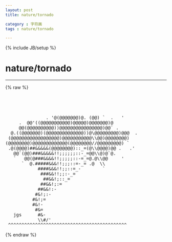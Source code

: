 ```yaml
---
layout: post
title: nature/tornado
category : 字符画
tags : nature/tornado
---
```

{% include JB/setup %}
# nature/tornado
---
{% raw %}
<pre>




               . &#039;@(@@@@@@@)@. (@@) `  .   &#039;
     .  @@&#039;((@@@@@@@@@@@)@@@@@)@@@@@@@)@ 
     @@(@@@@@@@@@@))@@@@@@@@@@@@@@@@)@@` .
  @.((@@@@@@@)(@@@@@@@@@@@@@@))@\@@@@@@@@@)@@@  .
 (@@@@@@@@@@@@@@@@@@)@@@@@@@@@@@\\@@)@@@@@@@@)
(@@@@@@@@)@@@@@@@@@@@@@(@@@@@@@@//@@@@@@@@@) ` 
 .@(@@@@)##&amp;&amp;&amp;&amp;&amp;(@@@@@@@@)::_=(@\\@@@@)@@ .   .&#039;
   @@`(@@)###&amp;&amp;&amp;&amp;&amp;!!;;;;;;::-_=@@\\@)@`@.
   `   @@(@###&amp;&amp;&amp;&amp;!!;;;;;::-=_=@.@\\@@     &#039;
      `  @.#####&amp;&amp;&amp;!!;;;::=-_= .@  \\
            ####&amp;&amp;&amp;!!;;::=_-        `
             ###&amp;&amp;!!;;:-_=
              ##&amp;&amp;!;::_=
             ##&amp;&amp;!;:=
            ##&amp;&amp;!:-
           #&amp;!;:-
          #&amp;!;=
          #&amp;!-
           #&amp;=
   jgs      #&amp;-
            \\#/&#039;
 ^^^^^^^^^^^^^^^^^^^^^^^^^^^^^^^^^^^^^^^^^^^^ </pre>
{% endraw %}
